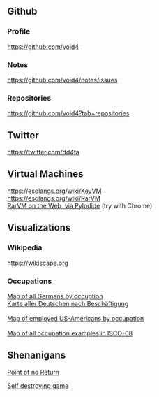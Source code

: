 ## Github
### Profile
<a href="https://github.com/void4/notes/issues">https://github.com/void4</a>
### Notes
<a href="https://github.com/void4/notes/issues">https://github.com/void4/notes/issues</a>
### Repositories
<a href="https://github.com/void4?tab=repositories">https://github.com/void4?tab=repositories</a>

## Twitter
<a href="https://twitter.com/dd4ta">https://twitter.com/dd4ta</a>

## Virtual Machines

<a href="https://esolangs.org/wiki/KeyVM">https://esolangs.org/wiki/KeyVM</a><br>
<a href="https://esolangs.org/wiki/RarVM">https://esolangs.org/wiki/RarVM</a><br>
<a href="webjump/index.html">RarVM on the Web, via PyIodide</a> (try with Chrome)

## Visualizations

### Wikipedia
<a href="https://wikiscape.org">https://wikiscape.org</a>

### Occupations

<a href="allgermans/Germany.html">Map of all Germans by occuption</a><br>
<a href="allgermans/index.html">Karte aller Deutschen nach Beschäftigung</a><br>
<br>
<a href="allgermans/americans.html">Map of employed US-Americans by occupation</a><br>
<br>
<a href="allgermans/occupations.html">Map of all occupation examples in ISCO-08</a><br>

## Shenanigans
<a href="pointofnoreturn/index.html">Point of no Return</a><br>

<a href="selfdestruct/index.html">Self destroying game</a>
